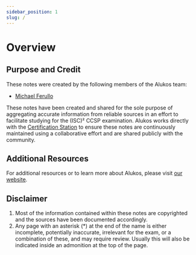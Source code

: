 ```yaml
---
sidebar_position: 1
slug: /
---
```


# Overview

## Purpose and Credit

These notes were created by the following members of the Alukos team:
- [Michael Ferullo](https://www.linkedin.com/in/mjferullo/)

These notes have been created and shared for the sole purpose of aggregating accurate information from reliable sources in an effort to facilitate studying for the \(ISC\)² CCSP examination. Alukos works directly with the [Certification Station](https://discord.com/invite/certstation) to ensure these notes are continuously maintained using a collaborative effort and are shared publicly with the community.

## Additional Resources

For additional resources or to learn more about Alukos, please visit [our website](https://alukos.com).

## Disclaimer

1. Most of the information contained within these notes are copyrighted and the sources have been documented accordingly.
2. Any page with an asterisk \(\*\) at the end of the name is either incomplete, potentially inaccurate, irrelevant for the exam, or a combination of these, and may require review. Usually this will also be indicated inside an admonition at the top of the page.